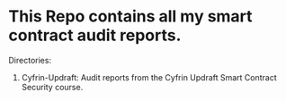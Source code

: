 # This Repo contains all my smart contract audit reports.

Directories:
1. Cyfrin-Updraft: Audit reports from the Cyfrin Updraft Smart Contract Security course.